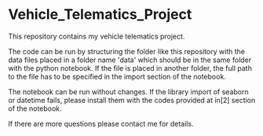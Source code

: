 # Vehicle_Telematics_Project

This repository contains my vehicle telematics project.

The code can be run by structuring the folder like this repository with the data files placed in a folder name 'data' which should be in the same folder with the python notebook.
If the file is placed in another folder, the full path to the file has to be specified in the import section of the notebook.

The notebook can be run without changes. If the library import of seaborn or datetime fails, please install them with the codes provided at in[2] section of the notebook. 

If there are more questions please contact me for details.
